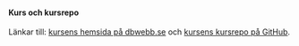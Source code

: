 #### Kurs och kursrepo

Länkar till: [kursens hemsida på dbwebb.se](https://dbwebb.se/kurser/oophp-v5) och [kursens kursrepo på GitHub](https://github.com/dbwebb-se/oophp).
